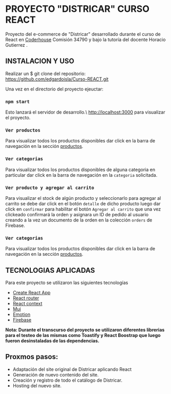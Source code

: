 # PROYECTO "DISTRICAR" CURSO REACT

Proyecto del e-commerce de "Districar" desarrollado durante el curso de React en [Coderhouse](https://www.coderhouse.com/) Comisión 34790 y bajo la tutoría del docente Horacio Gutierrez . 

## INSTALACION Y USO

Realizar un $ git clone del repositorio: https://github.com/edgardoisla/Curso-REACT.git

Una vez en el directorio del proyecto ejeuctar:

### `npm start`

Esto lanzará el servidor de desarrollo.\ [http://localhost:3000](http://localhost:3000) para visualizar el proyecto.



### `Ver productos`

Para visualizar todos los productos disponibles dar click en la barra de navegación en la sección [productos](http://localhost:3000/productos).

### `Ver categorias`

Para visualizar todos los productos disponibles de alguna categoria en particular dar click en la barra de navegación en la `categoria` solicitada.

### `Ver producto y agregar al carrito`

Para visualizar el stock de algún producto y seleccionarlo para agregar al carrito se debe dar click en el botón `detalle` de dicho producto luego dar click en `confirmar` para habilitar el botón `Agregar al carrito` que una vez clickeado confirmará la orden y asignara un ID de pedido al usuario creando a la vez un documento de la orden en la colección `orders` de Firebase.

### `Ver categorias`

Para visualizar todos los productos disponibles dar click en la barra de navegación en la sección [productos](http://localhost:3000/productos).


## TECNOLOGIAS APLICADAS


Para este proyecto se utilizaron las siguientes tecnologías

- [Create React App](https://create-react-app.dev/)
- [React router](https://reactrouter.com/)
- [React context](https://reactjs.org/docs/context.html)
- [Mui](https://mui.com/)
- [Emotion](https://emotion.sh/)
- [Firebase](https://console.firebase.google.com/)



**Nota: Durante el transcurso del proyecto se utilizaron diferentes librerias para el testeo de las mismas como Toastify y React Boostrap que luego fueron desinstaladas de las dependencias.**

## Proxmos pasos:

+ Adaptación del site original de Districar aplicando React 
+ Generación de nuevo contenido del site.
+ Creación y registro de todo el catálogo de Districar.
+ Hosting del nuevo site.


